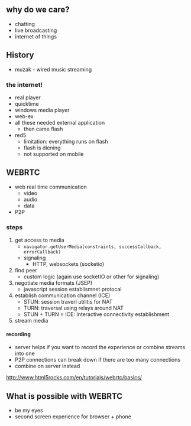 ## why do we care?
* chatting
* live broadcasting
* internet of things

## History
* muzak - wired music streaming
### the internet!
* real player
* quicktime
* windows media player
* web-ex
* all these needed external application
    - then came flash
* red5
    - limitation: everything runs on flash
    - flash is diening
    - not supported on mobile

## WEBRTC
* web real time communication
    - video
    - audio
    - data
* P2P
### steps
1. get access to media
    - ```navigator.getUserMedia(constraints, successCallback, errorCallback)```
    - signaling
        * HTTP, websockets (socketio)
2. find peer
    - custom logic (again use socketIO or other for signaling)
3. negotiate media formats (JSEP)
    - javascript session establismnet protocal
4. establish communication channel (ICE)
    - STUN: session traverl utilitis for NAT
    - TURN: traversal using relays around NAT
    - STUN + TURN = ICE: Interactive connectivity establishment
5. stream media
    
#### recording
* server helps if you want to record the experience or combine streams into one
* P2P connections can break down if there are too many connections
* combine on server instead

http://www.html5rocks.com/en/tutorials/webrtc/basics/

## What is possible with WEBRTC
* be my eyes
* second screen experience for browser + phone
